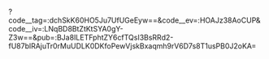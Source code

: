 ?code__tag=:dchSkK60HO5Ju7UfUGeEyw==&code__ev=:HOAJz38AoCUP&code__iv=:LNqBD8BtZtKtSYA0gY-Z3w==&pub=:BJa8ILETFphtZY6cfTQsI3BsRRd2-fU87blRAjuTr0rMuUDLK0DKfoPewVjskBxaqmh9rV6D7s8T1usPB0J2oKA=
